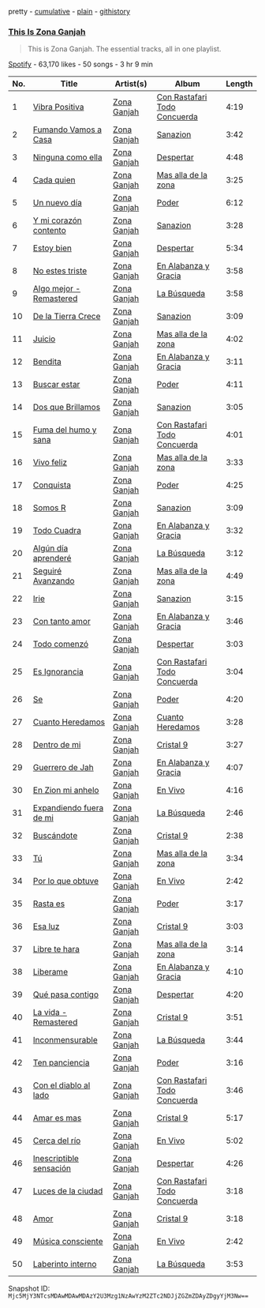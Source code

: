 pretty - [cumulative](/playlists/cumulative/37i9dQZF1DZ06evO24f0z5.md) - [plain](/playlists/plain/37i9dQZF1DZ06evO24f0z5) - [githistory](https://github.githistory.xyz/mackorone/spotify-playlist-archive/blob/main/playlists/plain/37i9dQZF1DZ06evO24f0z5)

### [This Is Zona Ganjah](https://open.spotify.com/playlist/37i9dQZF1DZ06evO24f0z5)

> This is Zona Ganjah\. The essential tracks, all in one playlist.

[Spotify](https://open.spotify.com/user/spotify) - 63,170 likes - 50 songs - 3 hr 9 min

| No. | Title | Artist(s) | Album | Length |
|---|---|---|---|---|
| 1 | [Vibra Positiva](https://open.spotify.com/track/6srdU7rKLC5DOuVBWDpmyD) | [Zona Ganjah](https://open.spotify.com/artist/3yyWIPmsesks6c7uMnvNn2) | [Con Rastafari Todo Concuerda](https://open.spotify.com/album/6cdQ6F0AWi4lrolEwbCDYN) | 4:19 |
| 2 | [Fumando Vamos a Casa](https://open.spotify.com/track/4O8jfikpUqtZvWV7PAUwTv) | [Zona Ganjah](https://open.spotify.com/artist/3yyWIPmsesks6c7uMnvNn2) | [Sanazion](https://open.spotify.com/album/0zxOfn59rNMPrlgiZZiDzy) | 3:42 |
| 3 | [Ninguna como ella](https://open.spotify.com/track/18FaacFipwJJzBQaH9M4XM) | [Zona Ganjah](https://open.spotify.com/artist/3yyWIPmsesks6c7uMnvNn2) | [Despertar](https://open.spotify.com/album/0eWRk2qoyQ3YSbdC6Uff8o) | 4:48 |
| 4 | [Cada quien](https://open.spotify.com/track/7rD8eGGIOy2G5yxWlmiQH3) | [Zona Ganjah](https://open.spotify.com/artist/3yyWIPmsesks6c7uMnvNn2) | [Mas alla de la zona](https://open.spotify.com/album/4ZPM1p5tu95uWijgWycIpB) | 3:25 |
| 5 | [Un nuevo día](https://open.spotify.com/track/0Xj4EqRWzMuTMvd0K6i9uq) | [Zona Ganjah](https://open.spotify.com/artist/3yyWIPmsesks6c7uMnvNn2) | [Poder](https://open.spotify.com/album/5JwIXJe8JRlVsufRiYi4aG) | 6:12 |
| 6 | [Y mi corazón contento](https://open.spotify.com/track/3FUhe43n5NShAfvPWSyPxE) | [Zona Ganjah](https://open.spotify.com/artist/3yyWIPmsesks6c7uMnvNn2) | [Sanazion](https://open.spotify.com/album/0zxOfn59rNMPrlgiZZiDzy) | 3:28 |
| 7 | [Estoy bien](https://open.spotify.com/track/3t6qVkQq25yy44BjjsMbUD) | [Zona Ganjah](https://open.spotify.com/artist/3yyWIPmsesks6c7uMnvNn2) | [Despertar](https://open.spotify.com/album/0eWRk2qoyQ3YSbdC6Uff8o) | 5:34 |
| 8 | [No estes triste](https://open.spotify.com/track/2bAE47QK208a6EAv8YIUIf) | [Zona Ganjah](https://open.spotify.com/artist/3yyWIPmsesks6c7uMnvNn2) | [En Alabanza y Gracia](https://open.spotify.com/album/05YahOU9uFFs6bOgGZ04jI) | 3:58 |
| 9 | [Algo mejor \- Remastered](https://open.spotify.com/track/0iITTpeIsR2NQIv1QiIkKx) | [Zona Ganjah](https://open.spotify.com/artist/3yyWIPmsesks6c7uMnvNn2) | [La Búsqueda](https://open.spotify.com/album/3jVxkfB39y5PEC7yiPCYWJ) | 3:58 |
| 10 | [De la Tierra Crece](https://open.spotify.com/track/7nNhXCXJpRm9GWmeQJ6LwR) | [Zona Ganjah](https://open.spotify.com/artist/3yyWIPmsesks6c7uMnvNn2) | [Sanazion](https://open.spotify.com/album/0zxOfn59rNMPrlgiZZiDzy) | 3:09 |
| 11 | [Juicio](https://open.spotify.com/track/4o9ZnWYtZg2vPh6GT0tjT6) | [Zona Ganjah](https://open.spotify.com/artist/3yyWIPmsesks6c7uMnvNn2) | [Mas alla de la zona](https://open.spotify.com/album/4ZPM1p5tu95uWijgWycIpB) | 4:02 |
| 12 | [Bendita](https://open.spotify.com/track/6KEplTCsOOfPbnGMR6DyB6) | [Zona Ganjah](https://open.spotify.com/artist/3yyWIPmsesks6c7uMnvNn2) | [En Alabanza y Gracia](https://open.spotify.com/album/05YahOU9uFFs6bOgGZ04jI) | 3:11 |
| 13 | [Buscar estar](https://open.spotify.com/track/2SbiOwjYdEwPDvGdI9glxW) | [Zona Ganjah](https://open.spotify.com/artist/3yyWIPmsesks6c7uMnvNn2) | [Poder](https://open.spotify.com/album/5JwIXJe8JRlVsufRiYi4aG) | 4:11 |
| 14 | [Dos que Brillamos](https://open.spotify.com/track/3g6a9iLkuWfUnqD7bslHC4) | [Zona Ganjah](https://open.spotify.com/artist/3yyWIPmsesks6c7uMnvNn2) | [Sanazion](https://open.spotify.com/album/0zxOfn59rNMPrlgiZZiDzy) | 3:05 |
| 15 | [Fuma del humo y sana](https://open.spotify.com/track/5EmRwcbzzhuB2OpHizoSPz) | [Zona Ganjah](https://open.spotify.com/artist/3yyWIPmsesks6c7uMnvNn2) | [Con Rastafari Todo Concuerda](https://open.spotify.com/album/6cdQ6F0AWi4lrolEwbCDYN) | 4:01 |
| 16 | [Vivo feliz](https://open.spotify.com/track/7erjjvDimUHHNM0m9fYrSh) | [Zona Ganjah](https://open.spotify.com/artist/3yyWIPmsesks6c7uMnvNn2) | [Mas alla de la zona](https://open.spotify.com/album/4ZPM1p5tu95uWijgWycIpB) | 3:33 |
| 17 | [Conquista](https://open.spotify.com/track/17sW761x3jqh4xrgGzVGbt) | [Zona Ganjah](https://open.spotify.com/artist/3yyWIPmsesks6c7uMnvNn2) | [Poder](https://open.spotify.com/album/5JwIXJe8JRlVsufRiYi4aG) | 4:25 |
| 18 | [Somos R](https://open.spotify.com/track/69N8sDFDYqlJxAIjlNIQbt) | [Zona Ganjah](https://open.spotify.com/artist/3yyWIPmsesks6c7uMnvNn2) | [Sanazion](https://open.spotify.com/album/0zxOfn59rNMPrlgiZZiDzy) | 3:09 |
| 19 | [Todo Cuadra](https://open.spotify.com/track/0humo0il6SEZs9uI4RS76H) | [Zona Ganjah](https://open.spotify.com/artist/3yyWIPmsesks6c7uMnvNn2) | [En Alabanza y Gracia](https://open.spotify.com/album/05YahOU9uFFs6bOgGZ04jI) | 3:32 |
| 20 | [Algún día aprenderé](https://open.spotify.com/track/7ot3bEbYib3xXoMsycC2bU) | [Zona Ganjah](https://open.spotify.com/artist/3yyWIPmsesks6c7uMnvNn2) | [La Búsqueda](https://open.spotify.com/album/3jVxkfB39y5PEC7yiPCYWJ) | 3:12 |
| 21 | [Seguiré Avanzando](https://open.spotify.com/track/1F518frrGW0CuWmewWeVKk) | [Zona Ganjah](https://open.spotify.com/artist/3yyWIPmsesks6c7uMnvNn2) | [Mas alla de la zona](https://open.spotify.com/album/4ZPM1p5tu95uWijgWycIpB) | 4:49 |
| 22 | [Irie](https://open.spotify.com/track/6AfJLMn5KquPoEfybycZ4J) | [Zona Ganjah](https://open.spotify.com/artist/3yyWIPmsesks6c7uMnvNn2) | [Sanazion](https://open.spotify.com/album/0zxOfn59rNMPrlgiZZiDzy) | 3:15 |
| 23 | [Con tanto amor](https://open.spotify.com/track/3rFpPKZktSd0uvOdzEXyLv) | [Zona Ganjah](https://open.spotify.com/artist/3yyWIPmsesks6c7uMnvNn2) | [En Alabanza y Gracia](https://open.spotify.com/album/05YahOU9uFFs6bOgGZ04jI) | 3:46 |
| 24 | [Todo comenzó](https://open.spotify.com/track/4TEERAyxacIcXGaEinMEco) | [Zona Ganjah](https://open.spotify.com/artist/3yyWIPmsesks6c7uMnvNn2) | [Despertar](https://open.spotify.com/album/0eWRk2qoyQ3YSbdC6Uff8o) | 3:03 |
| 25 | [Es Ignorancia](https://open.spotify.com/track/2VpS3jSmRQRx8jprvjz9qM) | [Zona Ganjah](https://open.spotify.com/artist/3yyWIPmsesks6c7uMnvNn2) | [Con Rastafari Todo Concuerda](https://open.spotify.com/album/6cdQ6F0AWi4lrolEwbCDYN) | 3:04 |
| 26 | [Se](https://open.spotify.com/track/42sqXlSW3RaektIl6HrFu4) | [Zona Ganjah](https://open.spotify.com/artist/3yyWIPmsesks6c7uMnvNn2) | [Poder](https://open.spotify.com/album/5JwIXJe8JRlVsufRiYi4aG) | 4:20 |
| 27 | [Cuanto Heredamos](https://open.spotify.com/track/4K4KM1DRrEY3GkOMMXjzbp) | [Zona Ganjah](https://open.spotify.com/artist/3yyWIPmsesks6c7uMnvNn2) | [Cuanto Heredamos](https://open.spotify.com/album/0vyJAPxf1s9TphV9Fng2nL) | 3:28 |
| 28 | [Dentro de mi](https://open.spotify.com/track/1fCSgjSMIr8ZClzLIbGBHg) | [Zona Ganjah](https://open.spotify.com/artist/3yyWIPmsesks6c7uMnvNn2) | [Cristal 9](https://open.spotify.com/album/5QWvvygpPGzkw0wS8qVi2t) | 3:27 |
| 29 | [Guerrero de Jah](https://open.spotify.com/track/4oaBALjaRWh6rNotIWyHSH) | [Zona Ganjah](https://open.spotify.com/artist/3yyWIPmsesks6c7uMnvNn2) | [En Alabanza y Gracia](https://open.spotify.com/album/05YahOU9uFFs6bOgGZ04jI) | 4:07 |
| 30 | [En Zion mi anhelo](https://open.spotify.com/track/2DtKSErB8T984w0XGfSGIr) | [Zona Ganjah](https://open.spotify.com/artist/3yyWIPmsesks6c7uMnvNn2) | [En Vivo](https://open.spotify.com/album/6zkr5NOO12d8ncJreiviA6) | 4:16 |
| 31 | [Expandiendo fuera de mi](https://open.spotify.com/track/66QJl19thUEzJORuX01lCV) | [Zona Ganjah](https://open.spotify.com/artist/3yyWIPmsesks6c7uMnvNn2) | [La Búsqueda](https://open.spotify.com/album/3jVxkfB39y5PEC7yiPCYWJ) | 2:46 |
| 32 | [Buscándote](https://open.spotify.com/track/0MZ8BVLMsfmzN5UUmqvtqX) | [Zona Ganjah](https://open.spotify.com/artist/3yyWIPmsesks6c7uMnvNn2) | [Cristal 9](https://open.spotify.com/album/5QWvvygpPGzkw0wS8qVi2t) | 2:38 |
| 33 | [Tú](https://open.spotify.com/track/5qj8urZqcDT5k0ZvaLBRrp) | [Zona Ganjah](https://open.spotify.com/artist/3yyWIPmsesks6c7uMnvNn2) | [Mas alla de la zona](https://open.spotify.com/album/4ZPM1p5tu95uWijgWycIpB) | 3:34 |
| 34 | [Por lo que obtuve](https://open.spotify.com/track/01ernt9QunzqmKMegy3EQh) | [Zona Ganjah](https://open.spotify.com/artist/3yyWIPmsesks6c7uMnvNn2) | [En Vivo](https://open.spotify.com/album/6zkr5NOO12d8ncJreiviA6) | 2:42 |
| 35 | [Rasta es](https://open.spotify.com/track/79xm3eDXWsx3qgzljMjSnO) | [Zona Ganjah](https://open.spotify.com/artist/3yyWIPmsesks6c7uMnvNn2) | [Poder](https://open.spotify.com/album/5JwIXJe8JRlVsufRiYi4aG) | 3:17 |
| 36 | [Esa luz](https://open.spotify.com/track/7oybXXuWUzWRZ7SP9swASq) | [Zona Ganjah](https://open.spotify.com/artist/3yyWIPmsesks6c7uMnvNn2) | [Cristal 9](https://open.spotify.com/album/5QWvvygpPGzkw0wS8qVi2t) | 3:03 |
| 37 | [Libre te hara](https://open.spotify.com/track/05FonB4ghTXAkpuogIzdhz) | [Zona Ganjah](https://open.spotify.com/artist/3yyWIPmsesks6c7uMnvNn2) | [Mas alla de la zona](https://open.spotify.com/album/4ZPM1p5tu95uWijgWycIpB) | 3:14 |
| 38 | [Liberame](https://open.spotify.com/track/7BuIXkMWLEumdFEEKngFXK) | [Zona Ganjah](https://open.spotify.com/artist/3yyWIPmsesks6c7uMnvNn2) | [En Alabanza y Gracia](https://open.spotify.com/album/05YahOU9uFFs6bOgGZ04jI) | 4:10 |
| 39 | [Qué pasa contigo](https://open.spotify.com/track/4HkR0w45bfzE8ueycZMhCG) | [Zona Ganjah](https://open.spotify.com/artist/3yyWIPmsesks6c7uMnvNn2) | [Despertar](https://open.spotify.com/album/0eWRk2qoyQ3YSbdC6Uff8o) | 4:20 |
| 40 | [La vida \- Remastered](https://open.spotify.com/track/4uG1CIuJ6uG6bWh6VMYlaF) | [Zona Ganjah](https://open.spotify.com/artist/3yyWIPmsesks6c7uMnvNn2) | [Cristal 9](https://open.spotify.com/album/5QWvvygpPGzkw0wS8qVi2t) | 3:51 |
| 41 | [Inconmensurable](https://open.spotify.com/track/42iZRiHTAXU0LFMzIgPLSc) | [Zona Ganjah](https://open.spotify.com/artist/3yyWIPmsesks6c7uMnvNn2) | [La Búsqueda](https://open.spotify.com/album/3jVxkfB39y5PEC7yiPCYWJ) | 3:44 |
| 42 | [Ten panciencia](https://open.spotify.com/track/6yT0nthfc9qCCDgoH2raqU) | [Zona Ganjah](https://open.spotify.com/artist/3yyWIPmsesks6c7uMnvNn2) | [Poder](https://open.spotify.com/album/5JwIXJe8JRlVsufRiYi4aG) | 3:16 |
| 43 | [Con el diablo al lado](https://open.spotify.com/track/6ISRzeO8GUnds3fdZuiPUj) | [Zona Ganjah](https://open.spotify.com/artist/3yyWIPmsesks6c7uMnvNn2) | [Con Rastafari Todo Concuerda](https://open.spotify.com/album/6cdQ6F0AWi4lrolEwbCDYN) | 3:46 |
| 44 | [Amar es mas](https://open.spotify.com/track/2cQ08rh5IycjZ7XDcNizls) | [Zona Ganjah](https://open.spotify.com/artist/3yyWIPmsesks6c7uMnvNn2) | [Cristal 9](https://open.spotify.com/album/5QWvvygpPGzkw0wS8qVi2t) | 5:17 |
| 45 | [Cerca del río](https://open.spotify.com/track/5mzjAGV0xeLAQj6fFQUrVO) | [Zona Ganjah](https://open.spotify.com/artist/3yyWIPmsesks6c7uMnvNn2) | [En Vivo](https://open.spotify.com/album/6zkr5NOO12d8ncJreiviA6) | 5:02 |
| 46 | [Inescriptible sensación](https://open.spotify.com/track/2U8IkNoq1MhpS13YlJ80ri) | [Zona Ganjah](https://open.spotify.com/artist/3yyWIPmsesks6c7uMnvNn2) | [Despertar](https://open.spotify.com/album/0eWRk2qoyQ3YSbdC6Uff8o) | 4:26 |
| 47 | [Luces de la ciudad](https://open.spotify.com/track/3zznC4iFBLSBcPFg1R0Adk) | [Zona Ganjah](https://open.spotify.com/artist/3yyWIPmsesks6c7uMnvNn2) | [Con Rastafari Todo Concuerda](https://open.spotify.com/album/6cdQ6F0AWi4lrolEwbCDYN) | 3:18 |
| 48 | [Amor](https://open.spotify.com/track/5wleH1Q7TtVP81uDoCztKd) | [Zona Ganjah](https://open.spotify.com/artist/3yyWIPmsesks6c7uMnvNn2) | [Cristal 9](https://open.spotify.com/album/5QWvvygpPGzkw0wS8qVi2t) | 3:18 |
| 49 | [Música consciente](https://open.spotify.com/track/5QDBaPPTjNuNwRrRA86Yi1) | [Zona Ganjah](https://open.spotify.com/artist/3yyWIPmsesks6c7uMnvNn2) | [En Vivo](https://open.spotify.com/album/6zkr5NOO12d8ncJreiviA6) | 2:42 |
| 50 | [Laberinto interno](https://open.spotify.com/track/4W5AGY6yA6jQb8UiHQpJD0) | [Zona Ganjah](https://open.spotify.com/artist/3yyWIPmsesks6c7uMnvNn2) | [La Búsqueda](https://open.spotify.com/album/3jVxkfB39y5PEC7yiPCYWJ) | 3:53 |

Snapshot ID: `Mjc5MjY3NTcsMDAwMDAwMDAzY2U3Mzg1NzAwYzM2ZTc2NDJjZGZmZDAyZDgyYjM3Nw==`
